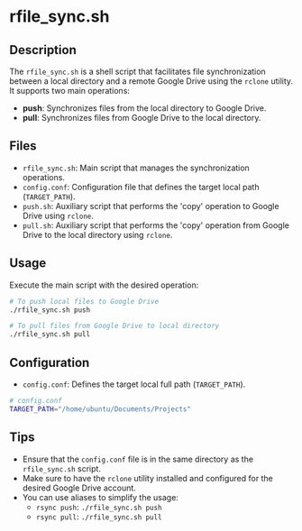 # rfile_sync.sh

## Description

The `rfile_sync.sh` is a shell script that facilitates file synchronization between a local directory and a remote Google Drive using the `rclone` utility. It supports two main operations:

- **push**: Synchronizes files from the local directory to Google Drive.
- **pull**: Synchronizes files from Google Drive to the local directory.

## Files

- `rfile_sync.sh`: Main script that manages the synchronization operations.
- `config.conf`: Configuration file that defines the target local path (`TARGET_PATH`).
- `push.sh`: Auxiliary script that performs the 'copy' operation to Google Drive using `rclone`.
- `pull.sh`: Auxiliary script that performs the 'copy' operation from Google Drive to the local directory using `rclone`.

## Usage

Execute the main script with the desired operation:

```bash
# To push local files to Google Drive
./rfile_sync.sh push

# To pull files from Google Drive to local directory
./rfile_sync.sh pull
```

## Configuration
- `config.conf`: Defines the target local full path (`TARGET_PATH`).

```bash
# config.conf
TARGET_PATH="/home/ubuntu/Documents/Projects"
```

## Tips

- Ensure that the `config.conf` file is in the same directory as the `rfile_sync.sh` script.
- Make sure to have the `rclone` utility installed and configured for the desired Google Drive account.
- You can use aliases to simplify the usage:
  - `rsync push`: `./rfile_sync.sh push`
  - `rsync pull`: `./rfile_sync.sh pull`